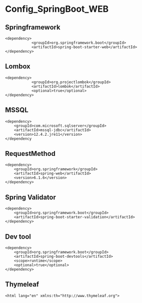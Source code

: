# Config_SpringBoot_WEB

## Springframework 
```
<dependency>
            <groupId>org.springframework.boot</groupId>
            <artifactId>spring-boot-starter-web</artifactId>
</dependency>
```
## Lombox

```
<dependency>
            <groupId>org.projectlombok</groupId>
            <artifactId>lombok</artifactId>
            <optional>true</optional>
</dependency>
```
## MSSQL
```
<dependency>
	<groupId>com.microsoft.sqlserver</groupId>
	<artifactId>mssql-jdbc</artifactId>
	<version>12.4.2.jre11</version>
</dependency
```
## RequestMethod
```
<dependency>
	<groupId>org.springframework</groupId>
	<artifactId>spring-web</artifactId>
	<version>6.1.6</version>
</dependency>
```
## Spring Validator 
``` 
<dependency>
    <groupId>org.springframework.boot</groupId>
    <artifactId>spring-boot-starter-validation</artifactId>
</dependency>
```
## Dev tool	 
``` 
<dependency>
	<groupId>org.springframework.boot</groupId>
	<artifactId>spring-boot-devtools</artifactId>
	<scope>runtime</scope>
	<optional>true</optional>
</dependency>
```
## Thymeleaf	 
``` 
<html lang="en" xmlns:th="http://www.thymeleaf.org">
```

